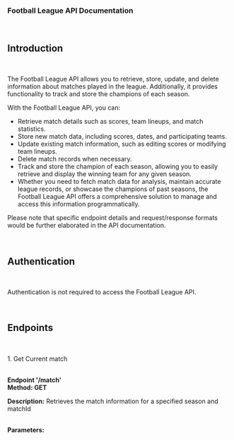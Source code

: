 <h3> Football League API Documentation </h3>
<br>
<h2> Introduction </h2>
<br>
<p> The Football League API allows you to retrieve, store, update, and delete information about matches played in the league. Additionally, it provides functionality to track and store the champions of each season.

With the Football League API, you can:

<ul>
<li>Retrieve match details such as scores, team lineups, and match statistics.</li>
<li>Store new match data, including scores, dates, and participating teams.</li>
<li>Update existing match information, such as editing scores or modifying team lineups.</li>
<li>Delete match records when necessary.</li>
<li>Track and store the champion of each season, allowing you to easily retrieve and display the winning team for any given season.</li>
<li>Whether you need to fetch match data for analysis, maintain accurate league records, or showcase the champions of past seasons, the Football League API offers a comprehensive solution to manage and access this information programmatically.</li>
</ul>

Please note that specific endpoint details and request/response formats would be further elaborated in the API documentation. </p>
<br>

<h2>Authentication</h2>
<br>
<p> Authentication is not required to access the Football League API. </p>
<br>
<h2>Endpoints</h2>
<br>
<p>1. Get Current match</p>
<br>
<b> Endpoint '/match' </b>
<br>
<b> Method: GET </b>
<br>
<p><b>Description:</b> Retrieves the match information for a specified season and matchId </p>
<br>
<b>Parameters:</b>
<br>
<p></p>
